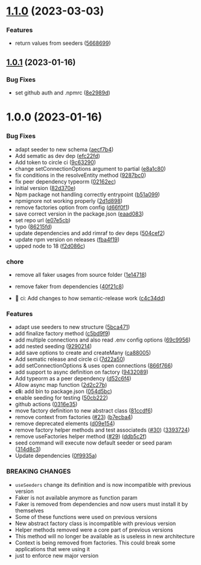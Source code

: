 # [1.1.0](https://github.com/paralo-official/typeorm-seeding/compare/v1.0.1...v1.1.0) (2023-03-03)


### Features

* return values from seeders ([5668699](https://github.com/paralo-official/typeorm-seeding/commit/56686999faee884fa5857247e938910c29d1c35f))

## [1.0.1](https://github.com/paralo-official/typeorm-seeding/compare/v1.0.0...v1.0.1) (2023-01-16)


### Bug Fixes

* set github auth and .npmrc ([8e2989d](https://github.com/paralo-official/typeorm-seeding/commit/8e2989d8433e6a99fdc5f92685b9a4289e27005d))

# 1.0.0 (2023-01-16)


### Bug Fixes

* adapt seeder to  new schema ([aecf7b4](https://github.com/paralo-official/typeorm-seeding/commit/aecf7b46d40221d00d11ae15d40e36bc8c3293c0))
* Add sematic as dev dep ([efc22fd](https://github.com/paralo-official/typeorm-seeding/commit/efc22fd56001e8c88c7a91d62ece565eaa1ff3bb))
* Add token to circle ci ([9c63290](https://github.com/paralo-official/typeorm-seeding/commit/9c63290f566d1d428910c3f1dbcedc9266fc7eca))
* change setConnectionOptions argument to partial ([e8a1c80](https://github.com/paralo-official/typeorm-seeding/commit/e8a1c802cdb2d37d497ac54b2178bd372d6c06ec))
* fix conditions in the resolveEntity method ([9287bc0](https://github.com/paralo-official/typeorm-seeding/commit/9287bc036e7285d6dde154db0ee935bee5c8ad99))
* fix peer dependency typeorm ([02162ec](https://github.com/paralo-official/typeorm-seeding/commit/02162eca0acd6a9f1b55be2dea6f0f4803fc697a))
* initial version ([82d370e](https://github.com/paralo-official/typeorm-seeding/commit/82d370e4a057fa6588dfcdc1cb968ae50c2df957))
* Npm package not handling correctly entrypoint ([b51a099](https://github.com/paralo-official/typeorm-seeding/commit/b51a099d20a7df30f017693852b15ced7587f04a))
* npmignore not working properly ([2d1d898](https://github.com/paralo-official/typeorm-seeding/commit/2d1d8986351ec647f88df7f3a72c37b149826fa3))
* remove factories option from config ([d66f0f1](https://github.com/paralo-official/typeorm-seeding/commit/d66f0f184479eeca3fde1b3c5438ee17223ffa2f))
* save correct version in the package.json ([eaad083](https://github.com/paralo-official/typeorm-seeding/commit/eaad083fa088d82f5b57392ec4fd850c4b86ec15))
* set repo url ([e07e5cb](https://github.com/paralo-official/typeorm-seeding/commit/e07e5cb003fa07c6240bbe92a09e793725a7a035))
* typo ([86215fd](https://github.com/paralo-official/typeorm-seeding/commit/86215fd5caca155eef273dbe1ce6db7c719bdd0d))
* update dependencies and add rimraf to dev deps ([504cef2](https://github.com/paralo-official/typeorm-seeding/commit/504cef2f94b1b8e2e47d6bfa6e0bb1e8325490e2))
* update npm version on releases ([fba4f19](https://github.com/paralo-official/typeorm-seeding/commit/fba4f19d24832eb039896583b6895df96958f2e7))
* upped node to 18 ([f2d086c](https://github.com/paralo-official/typeorm-seeding/commit/f2d086c6cdcbb3d2b575a813c69f91a625048f2d))


### chore

* remove all faker usages from source folder ([1e14718](https://github.com/paralo-official/typeorm-seeding/commit/1e1471829c4b707fa8f0c9cb44289438ea4a1f85))
* remove faker from dependencies ([40f21c8](https://github.com/paralo-official/typeorm-seeding/commit/40f21c86d5bab714581821f80480f091a91b6cf6))


* :construction_worker: ci: Add changes to how semantic-release work ([c4c34dd](https://github.com/paralo-official/typeorm-seeding/commit/c4c34dd55882a445992882398c5da74459322a77))


### Features

* adapt use seeders to new structure ([5bca471](https://github.com/paralo-official/typeorm-seeding/commit/5bca471339a3f8ccdc461160eb3f6c7d551daeab))
* add finalize factory method ([c5bd9f9](https://github.com/paralo-official/typeorm-seeding/commit/c5bd9f974127dc56bcff179f01b58e9bb6047de5))
* add multiple connections and also read .env config options ([69c9956](https://github.com/paralo-official/typeorm-seeding/commit/69c99569f3f19d448db4b5d00c64d037e72f1442))
* add nested seeding ([9290214](https://github.com/paralo-official/typeorm-seeding/commit/92902144d259925a23e65035a1452d20739dee63))
* add save options to create and createMany ([ca88005](https://github.com/paralo-official/typeorm-seeding/commit/ca88005775d0aa37d1668d458ad17d260b192499))
* Add sematic release and circle ci ([7d22a50](https://github.com/paralo-official/typeorm-seeding/commit/7d22a500039327b14e0bed62fd74309f990c7d2b))
* add setConnectionOptions & uses open connections ([866f766](https://github.com/paralo-official/typeorm-seeding/commit/866f7663908639804be512ca1e3874977d298ce4))
* add support to async definition on factory ([9432089](https://github.com/paralo-official/typeorm-seeding/commit/9432089394b027552c12dc0a1dcb5f706cb6c107))
* Add typeorm as a peer dependency ([d52c6f4](https://github.com/paralo-official/typeorm-seeding/commit/d52c6f438faca7b26f6c7f10d36190dcb634d0f3))
* Allow async map function ([2d2c27b](https://github.com/paralo-official/typeorm-seeding/commit/2d2c27bfb6d208a4507169a9e9fa41e8e3680072))
* **cli:** add bin to package.json ([054d5bc](https://github.com/paralo-official/typeorm-seeding/commit/054d5bc538c4b2ab78f00d8be83886b41189b76b))
* enable seeding for testing ([50cb222](https://github.com/paralo-official/typeorm-seeding/commit/50cb22281e44e638ce7fff64818fd4ae8a9be868))
* github actions ([0316e35](https://github.com/paralo-official/typeorm-seeding/commit/0316e3520e93a4ba25b40199772b2357e7294bd8))
* move factory definition to new abstract class ([81ccdf6](https://github.com/paralo-official/typeorm-seeding/commit/81ccdf6d295c9d36b68c803dffc197c84605a53b))
* remove context from factories ([#23](https://github.com/paralo-official/typeorm-seeding/issues/23)) ([b7ecba4](https://github.com/paralo-official/typeorm-seeding/commit/b7ecba4d4064525cd4f02da783ef885a12af08a2))
* remove deprecated elements ([d09e154](https://github.com/paralo-official/typeorm-seeding/commit/d09e15479cbb49214a81ef5ef49bef6f6adce3a4))
* remove factory helper methods and test associateds ([#30](https://github.com/paralo-official/typeorm-seeding/issues/30)) ([3393724](https://github.com/paralo-official/typeorm-seeding/commit/3393724fe85bb59437ea9b307768ac157d70ec19))
* remove useFactories helper method ([#29](https://github.com/paralo-official/typeorm-seeding/issues/29)) ([ddb5c2f](https://github.com/paralo-official/typeorm-seeding/commit/ddb5c2f6576bdcde72cabb876a43013aff303e01))
* seed command will execute now default seeder or seed param ([314d8c3](https://github.com/paralo-official/typeorm-seeding/commit/314d8c30e3ec59cc02074a3846e5df773f337bc6))
* Update dependencies ([0f9935a](https://github.com/paralo-official/typeorm-seeding/commit/0f9935a9cef90bec2c971d37b31758ab0d112779))


### BREAKING CHANGES

* `useSeeders` change its definition and is now incompatible with previous version
* Faker is not available anymore as function param
* Faker is removed from dependencies and now users must install it by themselves
* Some of these functions were used on previous versions
* New abstract factory class is incompatible with previous version
* Helper methods removed were a core part of previous versions
* This method will no longer be available as is useless in new architecture
* Context is being removed from factories. This could break some applications that were using it
* just to enforce new major version
